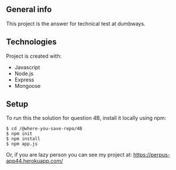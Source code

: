 ## General info
This project is the answer for technical test at dumbways.
	
## Technologies
Project is created with:
* Javascript
* Node.js
* Express
* Mongoose
	
## Setup
To run this the solution for question 4B, install it locally using npm:
```
$ cd /@where-you-save-repo/4B
$ npm init
$ npm install
$ npm app.js
```

Or, if you are lazy person you can see my project at: https://perpus-app44.herokuapp.com/

